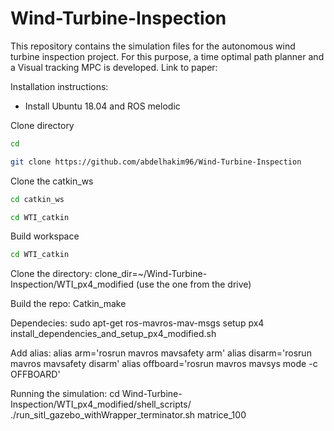 # Wind-Turbine-Inspection

This repository contains the simulation files for the autonomous wind turbine inspection project. For this purpose, a time optimal path planner and a Visual tracking MPC is developed. Link to paper:

Installation instructions:
- Install Ubuntu 18.04 and ROS melodic


Clone directory 
```bash
cd
```

```bash
git clone https://github.com/abdelhakim96/Wind-Turbine-Inspection
```


Clone the catkin_ws

```bash
cd catkin_ws
```

```bash
cd WTI_catkin
```

Build workspace
```bash
cd WTI_catkin
```




Clone the directory:
clone_dir=~/Wind-Turbine-Inspection/WTI_px4_modified     (use the one from the drive)


Build the repo:
Catkin_make


Dependecies:
sudo apt-get ros-mavros-mav-msgs 
setup px4
install_dependencies_and_setup_px4_modified.sh


Add alias:
alias arm='rosrun mavros mavsafety arm'
alias disarm='rosrun mavros mavsafety disarm'
alias offboard='rosrun mavros mavsys mode -c OFFBOARD'



Running the simulation:
cd Wind-Turbine-Inspection/WTI_px4_modified/shell_scripts/
./run_sitl_gazebo_withWrapper_terminator.sh matrice_100
